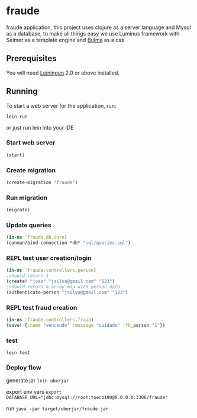 # fraude
fraude application, this project uses clojure as a server language and Mysql as a database, to make all things easy we use Luminus framework with Selmer as a template engine and [Bulma](https://bulma.io/) as a css

## Prerequisites

You will need [Leiningen][1] 2.0 or above installed.

[1]: https://github.com/technomancy/leiningen

## Running

To start a web server for the application, run:

    lein run 

or just run lein into your IDE

### Start web server
```clojure
(start)
```

### Create migration
```clojure
(create-migration "fraude")
```

### Run migration
```clojure
(migrate)
```


### Update queries
```clojure
(in-ns 'fraude.db.core)
(conman/bind-connection *db* "sql/queries.sql")
```

### REPL test user creation/login
```clojure
(in-ns 'fraude.controllers.person)
;should return 1
(create! "joao" "jsilva@gmail.com" "123")
;should return a array map with person data
(authenticate-person "jsilva@gmail.com" "123")
```

### REPL test fraud creation
```clojure
(in-ns 'fraude.controllers.fraud)
(save! {:name "vencendo" :message "cuidado" :fk_person "1"})
```

### test
`lein test`


### Deploy flow

generate jar
`lein uberjar`


export env vars
`export DATABASE_URL="jdbc:mysql://root:toeco190@0.0.0.0:3306/fraude"`

run
`java -jar target/uberjar/fraude.jar`

